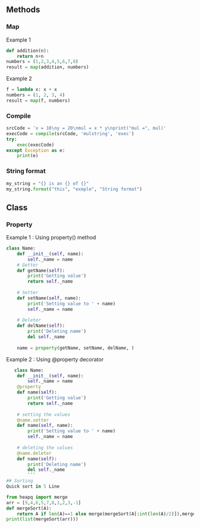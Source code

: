 

## Methods
### Map
Example 1
```python
def addition(n):
    return n+n
numbers = (1,2,3,4,5,6,7,8)
result = map(addition, numbers)
```
Example 2
```python
f = lambda x: x + x
numbers = (1, 2, 3, 4) 
result = map(f, numbers) 
```
### Compile
```python
srcCode = 'x = 10\ny = 20\nmul = x * y\nprint("mul =", mul)'
execCode = compile(srcCode, 'mulstring', 'exec')
try:
    exec(execCode) 
except Exception as e:
    print(e)  
 ```
 ### String format
 ```python
 my_string = "{} is an {} of {}"
 my_string.format("this", "exmple", "String format")
 ```
## Class
### Property
Example 1 :  Using property() method
```python
class Name: 
    def __init__(self, name): 
        self._name = name 
    # Getter    
    def getName(self): 
        print('Getting value') 
        return self._name 
          
    # Setter 
    def setName(self, name): 
        print('Setting value to ' + name) 
        self._name = name 
          
    # Deleter
    def delName(self): 
        print('Deleting name') 
        del self._name 
      
    name = property(getName, setName, delName, ) 
   ```
   Example 2 : Using @property decorator
```python
   class Name: 
    def __init__(self, name): 
        self._name = name 
    @property    
    def name(self): 
        print('Getting value') 
        return self._name 
          
    # setting the values 
    @name.setter 
    def name(self, name): 
        print('Setting value to ' + name) 
        self._name = name 
          
    # deleting the values 
    @name.deleter
    def name(self): 
        print('Deleting name') 
        del self._name 
        ```
## Sorting
Quick sort in 5 Line

from heapq import merge
arr = [9,4,6,5,7,8,1,2,3,-1]
def mergeSort(A):
    return A if len(A)==1 else merge(mergeSort(A[:int(len(A)/2)]),mergeSort(A[int(len(A)/2):]))    
print(list(mergeSort(arr)))
